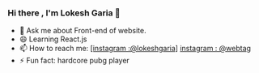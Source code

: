 ### Hi there , I'm Lokesh Garia 👋

- 💬 Ask me about Front-end of website.
- 😄  Learning React.js
- 📫 How to reach me:  [\[instagram :@lokeshgaria\]](https://www.instagram.com/lokesh_garia/) 
 [instagram : @webtag](https://www.instagram.com/web_tag_/)  
- ⚡ Fun fact: hardcore pubg player
 
